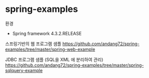 # spring-examples

환경
- Spring framework 4.3.2.RELEASE

스프링기반의 웹 프로그램 샘플 
https://github.com/andang72/spring-examples/tree/master/spring-web-example


JDBC 프로그램 샘플 (SQL을 XML 에 분리하여 관리)
https://github.com/andang72/spring-examples/tree/master/spring-sqlquery-example



